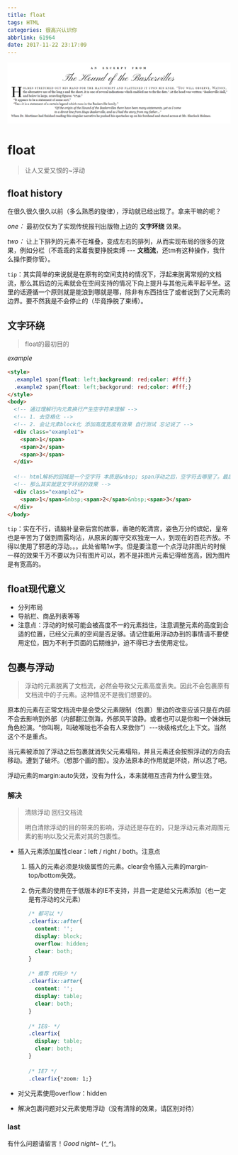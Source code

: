 ```yaml
---
title: float
tags: HTML
categories: 很高兴认识你
abbrlink: 61964
date: 2017-11-22 23:17:09
---
```


![float](/img/css/float.png)

<!-- more -->



# float

> 让人又爱又恨的~浮动



## float history

在很久很久很久以前（多么熟悉的旋律），浮动就已经出现了。拿来干嘛的呢？

*one：* 最初仅仅为了实现传统报刊出版物上边的 **文字环绕** 效果。

*two：* 让上下排列的元素不在堆叠，变成左右的排列，从而实现布局的很多的效果，例如分栏（不乖乖的呆着我要挣脱束缚 --- **文档流**，还tm有这种操作，我什么操作要你管）。 

`tip`：其实简单的来说就是在原有的空间支持的情况下，浮起来脱离常规的文档流，那么其后边的元素就会在空间支持的情况下向上提升与其他元素平起平坐。这里的话遵循一个原则就是能浪到哪就是哪，除非有东西挡住了或者说到了父元素的边界。要不然我是不会停止的（毕竟挣脱了束缚）。



## 文字环绕

> float的最初目的

*example*

```html
<style>
  .example1 span{float: left;background: red;color: #fff;}
  .example2 span{float: left;backgorund: red;color: #fff;}
</style>
<body>
  <!-- 通过理解行内元素换行产生空字符来理解 -->
  <!-- 1. 去空格化 -->
  <!-- 2. 会让元素block化 添加高度宽度有效果 自行测试 忘记说了 -->
  <div class="example1">
    <span>1</span>
    <span>2</span>
    <span>3</span>
  </div>
  
  <!-- html解析的回城是一个空字符 本质是&nbsp; span浮动之后，空字符去哪里了。最后面 -->
  <!-- 那么其实就是文字环绕的效果 -->
  <div class="example2">
    <span>1</span>&nbsp;<span>2</span>&nbsp;<span>3</span>  
  </div>
</body>
```

`tip`：实在不行，请脑补皇帝后宫的故事，香艳的乾清宫，姿色万分的嫔妃，皇帝也是辛苦为了做到雨露均沾，从原来的厮守交欢独宠一人，到现在的百花齐放。不得以使用了邪恶的浮动。。。此处省略1w字。但是要注意一个点浮动非图片的时候一样的效果千万不要以为只有图片可以，若不是非图片元素记得给宽高，因为图片是有宽高的。



## float现代意义

* 分列布局
* 导航栏、商品列表等等
* 注意点：浮动的时候可能会被高度不一的元素挡住，注意调整元素的高度到合适的位置，已经父元素的空间是否足够。请记住能用浮动办到的事情请不要使用定位，因为不利于页面的后期维护，迫不得已才去使用定位。



## 包裹与浮动

> 浮动的元素脱离了文档流，必然会导致父元素高度丢失。因此不会包裹原有文档流中的子元素。这种情况不是我们想要的。

原本的元素在正常文档流中是会受父元素限制（包裹）里边的改变应该只是在内部不会去影响到外部（内部翻江倒海，外部风平浪静。或者也可以是你和一个妹妹玩角色扮演。“你叫啊，叫破喉咙也不会有人来救你”）---块级格式化上下文。当然这个不是重点。

当元素被添加了浮动之后包裹就消失父元素塌陷，并且元素还会按照浮动的方向去移动。遭到了破坏。（想那个画的图）。没办法原本的作用就是环绕，所以忍了吧。

浮动元素的margin:auto失效，没有为什么，本来就相互违背为什么要生效。

### 解决

> 清除浮动 回归文档流
>
> 明白清除浮动的目的带来的影响，浮动还是存在的，只是浮动元素对周围元素的影响以及父元素对其的包裹性。

* 插入元素添加属性clear：left / right / both。注意点

  1. 插入的元素必须是块级属性的元素。clear会令插入元素的margin-top/bottom失效。

  2. 伪元素的使用在于低版本的IE不支持，并且一定是给父元素添加（也一定是有浮动的父元素）

     ```css
     /* 都可以 */
     .clearfix::after{
       content: '';
       display: block;
       overflow: hidden;
       clear: both;
     }

     /* 推荐 代码少 */
     .clearfix::after{
       content: '';
       display: table;
       clear: both;
     }

     /* IE8- */
     .clearfix{
       display: table;
       clear: both;
     }

     /* IE7 */
     .clearfix{*zoom: 1;}
     ```

* 对父元素使用overflow：hidden

* 解决包裹问题对父元素使用浮动（没有清除的效果，请区别对待）





### last

有什么问题请留言！*Good night~* (*^_^*)。


















